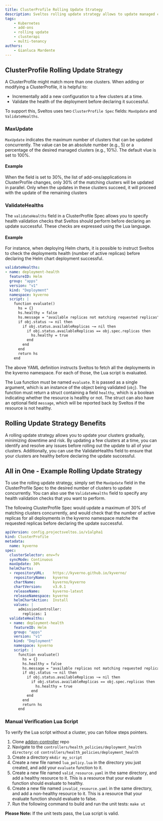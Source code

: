 ```yaml
---
title: ClusterProfile Rolling Update Strategy
description: Sveltos rolling update strategy allows to update managed clusters gradually, minimizing downtime and risk.
tags:
    - Kubernetes
    - add-ons
    - rolling update
    - clusterapi
    - multi-tenancy
authors:
    - Gianluca Mardente
---
```


## ClusterProfile Rolling Update Strategy

A ClusterProfile might match more than one clusters. When adding or modifying a ClusterProfile, it is helpful to:

- Incrementally add a new configuration to a few clusters at a time.
- Validate the health of the deployment before declaring it successful.

To support this, Sveltos uses two `ClusterProfile Spec` fields: `MaxUpdate` and `ValidateHealths`.

### MaxUpdate

`MaxUpdate` indicates the maximum number of clusters that can be updated concurrently. The value can be an absolute number (e.g., 5) or a percentage of the desired managed clusters (e.g., 10%). The default vlue is set to 100%.

#### Example

When the field is set to 30%, the list of add-ons/applications in ClusterProfile changes, only 30% of the matching clusters will be updated in parallel. Only when the updates in these clusters succeed, it will proceed with the update of the remaining clusters

### ValidateHealths

The `validateHealths` field in a ClusterProfile Spec allows you to specify health validation checks that Sveltos should perform before declaring an update successful. These checks are expressed using the Lua language.

#### Example

For instance, when deploying Helm charts, it is possible to instruct Sveltos to check the deployments health (number of active replicas) before declaring the Helm chart deployment successful.

```yaml
validateHealths:
- name: deployment-health
  featureID: Helm
  group: "apps"
  version: "v1"
  kind: "Deployment"
  namespace: kyverno
  script: |
    function evaluate()
      hs = {}
      hs.healthy = false
      hs.message = "available replicas not matching requested replicas"
      if obj.status ~= nil then
        if obj.status.availableReplicas ~= nil then
          if obj.status.availableReplicas == obj.spec.replicas then
            hs.healthy = true
          end
        end
      end
      return hs
    end
```

The above YAML definition instructs Sveltos to fetch all the deployments in the kyverno namespace. For each of those, the Lua script is evaluated.

The Lua function must be named `evaluate`. It is passed as a single argument, which is an instance of the object being validated (`obj`). The function must return a struct containing a field `healthy`, which is a boolean indicating whether the resource is healthy or not. The struct can also have an optional field `message`, which will be reported back by Sveltos if the resource is not healthy.

## Rolling Update Strategy Benefits

A rolling update strategy allows you to update your clusters gradually, minimizing downtime and risk. By updating a few clusters at a time, you can identify and resolve any issues before rolling out the update to all of your clusters. Additionally, you can use the ValidateHealths field to ensure that your clusters are healthy before declaring the update successful.

## All in One - Example Rolling Update Strategy

To use the rolling update strategy, simply set the `MaxUpdate` field in the ClusterProfile Spec to the desired number of clusters to update concurrently. You can also use the `ValidateHealths` field to specify any health validation checks that you want to perform.

The following ClusterProfile Spec would update a maximum of 30% of matching clusters concurrently, and would check that the number of active replicas for all deployments in the kyverno namespace matche the requested replicas before declaring the update successful.

```yaml
apiVersion: config.projectsveltos.io/v1alpha1
kind: ClusterProfile
metadata:
  name: kyverno
spec:
  clusterSelector: env=fv
  syncMode: Continuous
  maxUpdate: 30%
  helmCharts:
  - repositoryURL:    https://kyverno.github.io/kyverno/
    repositoryName:   kyverno
    chartName:        kyverno/kyverno
    chartVersion:     v3.0.1
    releaseName:      kyverno-latest
    releaseNamespace: kyverno
    helmChartAction:  Install
    values: |
      admissionController:
        replicas: 1
  validateHealths:
  - name: deployment-health
    featureID: Helm
    group: "apps"
    version: "v1"
    kind: "Deployment"
    namespace: kyverno
    script: |
      function evaluate()
        hs = {}
        hs.healthy = false
        hs.message = "available replicas not matching requested replicas"
        if obj.status ~= nil then
          if obj.status.availableReplicas ~= nil then
            if obj.status.availableReplicas == obj.spec.replicas then
              hs.healthy = true
            end
          end
        end
        return hs
      end
```

### Manual Verification Lua Script

To verify the Lua script without a cluster, you can follow steps pointers.

1. Clone [addon-controller](https://github.com/projectsveltos/addon-controller) repo
2. Navigate to the `controllers/health_policies/deployment_health directory`: ```cd controllers/health_policies/deployment_health```
3. Create a directory ```mkdir my_script```
4. Create a new file named `lua_policy.lua` in the directory you just created, and add your `evaluate` function to it.
5. Create a new file named `valid_resource.yaml` in the same directory, and add a healthy resource to it. This is a resource that your evaluate function should evaluate to healthy.
6. Create a new file named `invalid_resource.yaml` in the same directory, and add a non-healthy resource to it. This is a resource that your evaluate function should evaluate to false.
7. Run the following command to build and run the unit tests: ```make ut```

**Please Note:** If the unit tests pass, the Lua script is valid.
